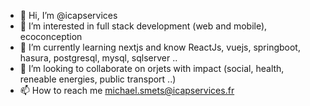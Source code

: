 - 👋 Hi, I’m @icapservices
- 👀 I’m interested in full stack development (web and mobile), ecoconception
- 🌱 I’m currently learning nextjs and know ReactJs, vuejs, springboot, hasura, postgresql, mysql, sqlserver ..
- 💞️ I’m looking to collaborate on orjets with impact (social, health, reneable energies, public transport ..)
- 📫 How to reach me michael.smets@icapservices.fr

<!---
icapservices/icapservices is a ✨ special ✨ repository because its `README.md` (this file) appears on your GitHub profile.
You can click the Preview link to take a look at your changes.
--->
